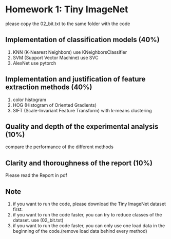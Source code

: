 # Homework 1: Tiny ImageNet

please copy the 02_bit.txt to the same folder with the code

## Implementation of classification models (40%)
1. KNN (K-Nearest Neighbors) use KNeighborsClassifier
2. SVM (Support Vector Machine) use SVC
3. AlexNet use pytorch

## Implementation and justification of feature extraction methods (40%)
1. color histogram
2. HOG (Histogram of Oriented Gradients)
3. SIFT (Scale-Invariant Feature Transform) with k-means clustering

## Quality and depth of the experimental analysis (10%)
compare the performance of the different methods

## Clarity and thoroughness of the report (10%)
Please read the Report in pdf

## Note
1. if you want to run the code, please download the Tiny ImageNet dataset first:
2. if you want to run the code faster, you can try to reduce classes of the dataset. use (02_bit.txt)
3. if you want to run the code faster, you can only use one load data in the beginning of the code.(remove load data behind every method)